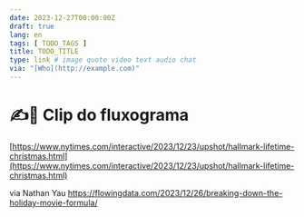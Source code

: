 ```yaml
---
date: 2023-12-27T00:00:00Z
draft: true
lang: en
tags: [ TODO_TAGS ]
title: TODO_TITLE
type: link # image quote video text audio chat
via: "[Who](http://example.com)"
---
```



# ✍️📎 Clip do fluxograma 
[https://www.nytimes.com/interactive/2023/12/23/upshot/hallmark-lifetime-christmas.html](https://www.nytimes.com/interactive/2023/12/23/upshot/hallmark-lifetime-christmas.html)

via Nathan Yau https://flowingdata.com/2023/12/26/breaking-down-the-holiday-movie-formula/
